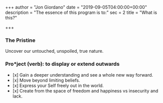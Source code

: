 +++
author = "Jon Giordano"
date = "2019-09-05T04:00:00+00:00"
description = "The essence of this program is to:"
sec = 2
title = "What is this?"

+++
### The Pristine

Uncover our untouched, unspoiled, true nature.

### Pro*ject (verb): to display or extend outwards

* \[x\] Gain a deeper understanding and see a whole new way forward.
* \[x\] Move beyond limiting beliefs.
* \[x\] Express your Self freely out in the world.
* \[x\] Create from the space of freedom and happiness vs insecurity and lack.